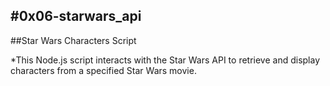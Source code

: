 #0x06-starwars_api
---
##Star Wars Characters Script

*This Node.js script interacts with the Star Wars API to retrieve and display characters from a specified Star Wars movie.
